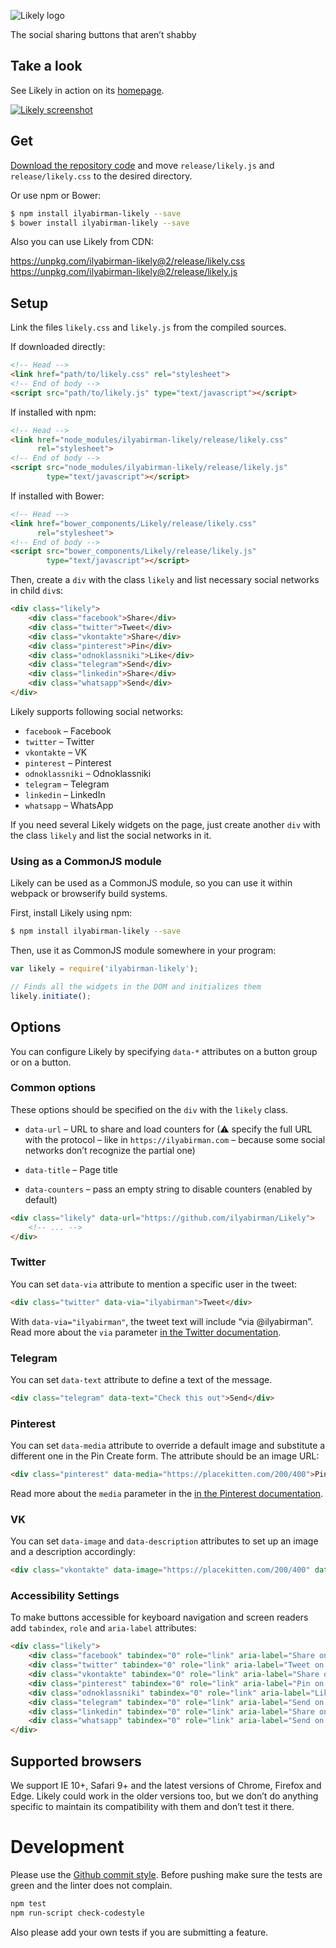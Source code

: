 ![Likely logo](logo.png)

The social sharing buttons that aren’t shabby

## Take a look

See Likely in action on its [homepage](http://ilyabirman.net/projects/likely/).

[![Likely screenshot](http://i.imgur.com/ipqE5Tu.png)](http://ilyabirman.net/projects/likely/)

## Get

[Download the repository code](https://github.com/ilyabirman/Likely/archive/master.zip) and move `release/likely.js` and
`release/likely.css` to the desired directory.

Or use npm or Bower:

```sh
$ npm install ilyabirman-likely --save
$ bower install ilyabirman-likely --save
```

Also you can use Likely from CDN:

https://unpkg.com/ilyabirman-likely@2/release/likely.css
<br>
https://unpkg.com/ilyabirman-likely@2/release/likely.js

## Setup

Link the files `likely.css` and `likely.js` from the compiled sources.

If downloaded directly:
```html
<!-- Head -->
<link href="path/to/likely.css" rel="stylesheet">
<!-- End of body -->
<script src="path/to/likely.js" type="text/javascript"></script>
```

If installed with npm:

```html
<!-- Head -->
<link href="node_modules/ilyabirman-likely/release/likely.css"
      rel="stylesheet">
<!-- End of body -->
<script src="node_modules/ilyabirman-likely/release/likely.js"
        type="text/javascript"></script>
```

If installed with Bower:

```html
<!-- Head -->
<link href="bower_components/Likely/release/likely.css"
      rel="stylesheet">
<!-- End of body -->
<script src="bower_components/Likely/release/likely.js"
        type="text/javascript"></script>
```

Then, create a `div` with the class `likely` and list necessary social networks in child `div`s:

```html
<div class="likely">
    <div class="facebook">Share</div>
    <div class="twitter">Tweet</div>
    <div class="vkontakte">Share</div>
    <div class="pinterest">Pin</div>
    <div class="odnoklassniki">Like</div>
    <div class="telegram">Send</div>
    <div class="linkedin">Share</div>
    <div class="whatsapp">Send</div>
</div>
```
Likely supports following social networks:

* `facebook` – Facebook
* `twitter` – Twitter
* `vkontakte` – VK
* `pinterest` – Pinterest
* `odnoklassniki` – Odnoklassniki
* `telegram` – Telegram
* `linkedin` – LinkedIn
* `whatsapp` – WhatsApp

If you need several Likely widgets on the page, just create another `div` with the class `likely` and list the social networks in it.

### Using as a CommonJS module

Likely can be used as a CommonJS module, so you can use it within webpack or browserify build systems.

First, install Likely using npm:

```sh
$ npm install ilyabirman-likely --save
```

Then, use it as CommonJS module somewhere in your program:

```js
var likely = require('ilyabirman-likely');

// Finds all the widgets in the DOM and initializes them
likely.initiate();
```

## Options

You can configure Likely by specifying `data-*` attributes on a button group or on a button.

### Common options

These options should be specified on the `div` with the `likely` class.

* `data-url` – URL to share and load counters for (⚠ specify the full URL with the protocol – like in `https://ilyabirman.com` – because some social networks don’t recognize the partial one)


* `data-title` – Page title

* `data-counters` – pass an empty string to disable counters (enabled by default)

```html
<div class="likely" data-url="https://github.com/ilyabirman/Likely">
    <!-- ... -->
</div>
```

### Twitter

You can set `data-via` attribute to mention a specific user in the tweet:

```html
<div class="twitter" data-via="ilyabirman">Tweet</div>
```

With `data-via="ilyabirman"`, the tweet text will include “via @ilyabirman”. Read more about the `via` parameter [in the Twitter documentation](https://dev.twitter.com/web/tweet-button#component-via).

### Telegram

You can set `data-text` attribute to define a text of the message.

```html
<div class="telegram" data-text="Check this out">Send</div>
```

### Pinterest

You can set `data-media` attribute to override a default image and substitute a different one in the Pin Create form.
The attribute should be an image URL:

```html
<div class="pinterest" data-media="https://placekitten.com/200/400">Pin</div>
```

Read more about the `media` parameter in the [in the Pinterest documentation](https://developers.pinterest.com/docs/widgets/pin-it/#source-settings).


### VK

You can set `data-image` and `data-description` attributes to set up an image and a description accordingly:

```html
<div class="vkontakte" data-image="https://placekitten.com/200/400" data-description="Check this out">Share</div>
```

### Accessibility Settings

To make buttons accessible for keyboard navigation and screen readers add `tabindex`, `role` and `aria-label` attributes:

```html
<div class="likely">
    <div class="facebook" tabindex="0" role="link" aria-label="Share on Facebook">Share</div>
    <div class="twitter" tabindex="0" role="link" aria-label="Tweet on Twitter">Tweet</div>
    <div class="vkontakte" tabindex="0" role="link" aria-label="Share on Vkontakte">Share</div>
    <div class="pinterest" tabindex="0" role="link" aria-label="Pin on Pinterest">Pin</div>
    <div class="odnoklassniki" tabindex="0" role="link" aria-label="Like on Odnoklassniki">Like</div>
    <div class="telegram" tabindex="0" role="link" aria-label="Send on Telegram">Send</div>
    <div class="linkedin" tabindex="0" role="link" aria-label="Share on LinkedIn">Share</div>
    <div class="whatsapp" tabindex="0" role="link" aria-label="Send on WhatsApp">Share</div>
</div>
```

## Supported browsers

We support IE 10+, Safari 9+ and the latest versions of Chrome, Firefox and Edge. Likely could work in the older versions too, but we don’t do anything specific to maintain its compatibility with them and don’t test it there.

# Development
Please use the [Github commit style](https://gist.github.com/robertpainsi/b632364184e70900af4ab688decf6f53).
Before pushing make sure the tests are green and the linter does not complain. 
```bash
npm test
npm run-script check-codestyle
```
Also please add your own tests if you are submitting a feature.
